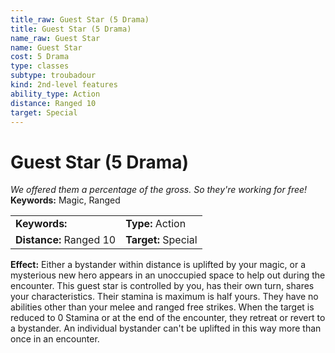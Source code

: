 ```yaml
---
title_raw: Guest Star (5 Drama)
title: Guest Star (5 Drama)
name_raw: Guest Star
name: Guest Star
cost: 5 Drama
type: classes
subtype: troubadour
kind: 2nd-level features
ability_type: Action
distance: Ranged 10
target: Special
---
```


# Guest Star (5 Drama)

*We offered them a percentage of the gross. So they're working for free!* **Keywords:** Magic, Ranged

|                         |                     |
| :---------------------- | :------------------ |
| **Keywords:**           | **Type:** Action    |
| **Distance:** Ranged 10 | **Target:** Special |

**Effect:** Either a bystander within distance is uplifted by your magic, or a mysterious new hero appears in an unoccupied space to help out during the encounter. This guest star is controlled by you, has their own turn, shares your characteristics. Their stamina is maximum is half yours. They have no abilities other than your melee and ranged free strikes. When the target is reduced to 0 Stamina or at the end of the encounter, they retreat or revert to a bystander. An individual bystander can't be uplifted in this way more than once in an encounter.
